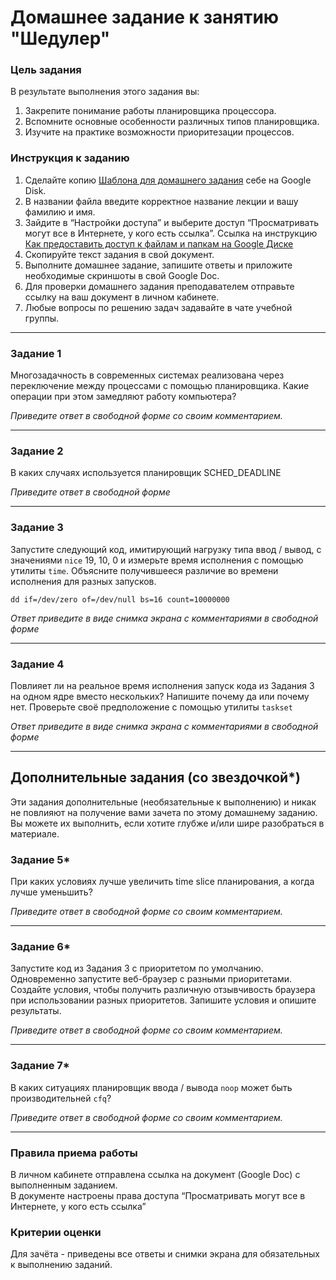 # Домашнее задание к занятию "Шедулер"

### Цель задания

В результате выполнения этого задания вы:

1. Закрепите понимание работы планировщика процессора.
2. Вспомните основные особенности различных типов планировщика.
3. Изучите на практике возможности приоритезации процессов.


### Инструкция к заданию

1. Сделайте копию [Шаблона для домашнего задания](https://docs.google.com/document/d/1youKpKm_JrC0UzDyUslIZW2E2bIv5OVlm_TQDvH5Pvs/edit) себе на Google Disk.
2. В названии файла введите корректное название лекции и вашу фамилию и имя.
3. Зайдите в “Настройки доступа” и выберите доступ “Просматривать могут все в Интернете, у кого есть ссылка”.
 Ссылка на инструкцию [Как предоставить доступ к файлам и папкам на Google Диске](https://support.google.com/docs/answer/2494822?hl=ru&co=GENIE.Platform%3DDesktop)
5. Скопируйте текст задания в свой документ.
6. Выполните домашнее задание, запишите ответы и приложите необходимые скриншоты в свой Google Doc.
7. Для проверки домашнего задания преподавателем отправьте ссылку на ваш документ в личном кабинете.
8. Любые вопросы по решению задач задавайте в чате учебной группы.


----

### Задание 1

Многозадачность в современных системах реализована через переключение между процессами с помощью планировщика. Какие операции при этом замедляют работу компьютера?


*Приведите ответ в свободной форме со своим комментарием.*


---

### Задание 2

В каких случаях используется планировщик SCHED_DEADLINE

*Приведите ответ в свободной форме*

---

### Задание 3

Запустите следующий код, имитирующий нагрузку типа ввод / вывод, с значениями `nice` 19, 10, 0 и измерьте время исполнения с помощью утилиты `time`. Объясните получившееся различие во времени исполнения для разных запусков.

    dd if=/dev/zero of=/dev/null bs=16 count=10000000

*Ответ приведите в виде снимка экрана с комментариями в свободной форме*

---

### Задание 4

Повлияет ли на реальное время исполнения запуск кода из Задания 3 на одном ядре вместо нескольких? Напишите почему да или почему нет. Проверьте своё предположение с помощью утилиты `taskset`

*Ответ приведите в виде снимка экрана с комментариями в свободной форме*

---

## Дополнительные задания (со звездочкой*)
Эти задания дополнительные (необязательные к выполнению) и никак не повлияют на получение вами зачета по этому домашнему заданию. Вы можете их выполнить, если хотите глубже и/или шире разобраться в материале.

### Задание 5*

При каких условиях лучше увеличить time slice планирования, а когда лучше уменьшить?

*Приведите ответ в свободной форме со своим комментарием.*

------

### Задание 6*

Запустите код из Задания 3 с приоритетом по умолчанию. Одновременно запустите веб-браузер с разными приоритетами. Создайте условия, чтобы получить различную отзывчивость браузера при использовании разных приоритетов. Запишите условия и опишите результаты.

*Приведите ответ в свободной форме со своим комментарием.*

------

### Задание 7*

В каких ситуациях планировщик ввода / вывода `noop` может быть производительней `cfq`?

*Приведите ответ в свободной форме со своим комментарием.*

----
### Правила приема работы

В личном кабинете отправлена ссылка на документ (Google Doc) с выполненным заданием.     
В документе настроены права доступа “Просматривать могут все в Интернете, у кого есть ссылка”


### Критерии оценки

Для зачёта - приведены все ответы и снимки экрана для обязательных к выполнению заданий.
